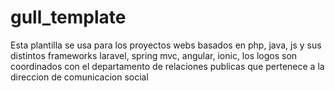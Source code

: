 # gull_template
Esta plantilla se usa para los proyectos webs basados en php, java, js y sus distintos frameworks laravel, spring mvc, angular, ionic, los logos son coordinados con el departamento de relaciones publicas que pertenece a la direccion de comunicacion social
